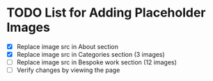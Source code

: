 # TODO List for Adding Placeholder Images

- [x] Replace image src in About section
- [x] Replace image src in Categories section (3 images)
- [ ] Replace image src in Bespoke work section (12 images)
- [ ] Verify changes by viewing the page
